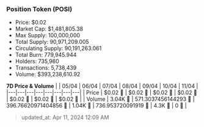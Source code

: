 
  ### Position Token (POSI)
  - Price: $0.02
  - Market Cap: $1,481,805.38
  - Max Supply: 100,000,000
  - Total Supply: 90,971,209.005
  - Circulating Supply: 90,191,263.061
  - Total Burn: 779,945.944
  - Holders: 735,960
  - Transactions: 5,738,439
  - Volume: $393,238,610.92

  **7D Price & Volume**
  | | 05&#x2F;04 | 06&#x2F;04 | 07&#x2F;04 | 08&#x2F;04 | 09&#x2F;04 | 10&#x2F;04 | 11&#x2F;04 |
  |---|---|---|---|---|---|---|---|
  | Price | $0.02 🔻 | $0.02 🔻 | $0.02 🚀 | $0.02 🚀 | $0.02 🔻 | $0.02 🔻 | $0.02 🔻 |
  | Volume | 3.04K 🔻 | 571.3037456144293 🔻 | 396.76620971404856 🔻 | 1.04K 🚀 | 736.953720091919 🔻 | 4.3K 🚀 | 0 🔻 |

  > updated_at: Apr 11, 2024 12:09 AM
